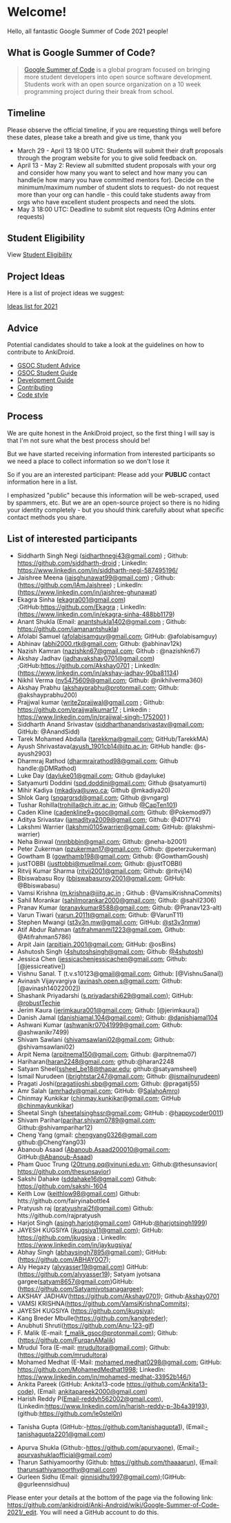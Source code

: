 # Welcome!

Hello, all fantastic Google Summer of Code 2021 people!

## What is Google Summer of Code?
> [Google Summer of Code](https://summerofcode.withgoogle.com/) is a global program focused on bringing more student developers into open source software development. Students work with an open source organization on a 10 week programming project during their break from school.

## Timeline

Please observe the official timeline, if you are requesting things well before these dates, please take a breath and give us time, thank you

- March 29 - April 13 18:00 UTC: Students will submit their draft proposals through the program website for you to give solid feedback on.
- April 13 - May 2: Review all submitted student proposals with your org and consider how many you want to select and how many you can handle(ie how many you have committed mentors for). Decide on the minimum/maximum number of student slots to request- do not request more than your org can handle - this could take students away from orgs who have excellent student prospects and need the slots.
- May 3 18:00 UTC: Deadline to submit slot requests (Org Admins enter requests)

## Student Eligibility
View [Student Eligibility](https://developers.google.com/open-source/gsoc/faq#what_are_the_eligibility_requirements_for_participation)

## Project Ideas
Here is a list of project ideas we suggest:

[Ideas list for 2021](https://github.com/ankidroid/Anki-Android/wiki/GSOC-proposal-2021)

## Advice
Potential candidates should to take a look at the guidelines on how to contribute to AnkiDroid.
- [GSOC Student Advice](https://developers.google.com/open-source/gsoc/help/student-advice)
- [GSOC Student Guide](https://google.github.io/gsocguides/student)
- [Development Guide](https://github.com/ankidroid/Anki-Android/wiki/Development-Guide)
- [Contributing](https://github.com/ankidroid/Anki-Android/wiki/Contributing)
- [Code style](https://github.com/ankidroid/Anki-Android/wiki/Code-style)

## Process

We are quite honest in the AnkiDroid project, so the first thing I will say is that I'm not sure what the best process should be!

But we have started receiving information from interested participants so we need a place to collect information so we don't lose it

So if you are an interested participant: Please add your **PUBLIC** contact information here in a list. 

I emphasized "public" because this information will be web-scraped, used by spammers, etc. But we are an open-source project so there is no hiding your identity completely - but you should think carefully about what specific contact methods you share.

## List of interested participants
- Siddharth Singh Negi (sidharthnegi43@gmail.com) ; Github: https://github.com/siddharth-droid ; LinkedIn: https://www.linkedin.com/in/siddharth-negi-587495196/
- Jaishree Meena (jaisghunawat99@gmail.com) ; Github:(https://github.com/IAmJaishree) ; LinkedIn:(https://www.linkedin.com/in/jaishree-ghunawat)
- Ekagra Sinha (ekagra001@gmail.com) ;GitHub:https://github.com/Ekagra ; LinkedIn:(https://www.linkedin.com/in/ekagra-sinha-488bb1179)
- Anant Shukla (Email: anantshukla1402@gmail.com ; Github: https://github.com/iamanantshukla)
- Afolabi Samuel 
(afolabisamguy@gmail.com;
GitHub: @afolabisamguy)
- Abhinav (abhi2000.rtk@gmail.com; Github: @abhinav12k)
- Nazish Kamran (nazishkn67@gmail.com; Github : @nazishkn67)
- Akshay Jadhav (jadhavakshay0701@gmail.com) ;GitHub:https://github.com/Akshay0701 ; LinkedIn:(https://www.linkedin.com/in/akshay-jadhav-90ba81134)
- Nikhil Verma (nv5475609@gmail.com; Github: @nikhilverma360)
- Akshay Prabhu (akshayprabhu@protonmail.com; Github: @akshayprabhu200)
- Prajjwal kumar (write2prajjwal@gmail.com ; 
  Github: https://github.com/prajjwalkumar17 ; Linkedin : https://www.linkedin.com/in/prajjwal-singh-1752001 )
- Siddharth Anand Srivastav (siddharthanandsrivastav@gmail.com; GitHub: @AnandSidd)
- Tarek Mohamed Abdalla (tarekkma@gmail.com; GitHub/TarekkMA)
- Ayush Shrivastava(ayush_1901cb14@iitp.ac.in; GitHub handle: @s-ayush2903)
- Dharmraj Rathod (dharmrajrathod98@gmail.com; Github handle:@DMRathod)
- Luke Day (dayluke01@gmail.com; Github @dayluke)
- Satyamurti Doddini (spd.doddini@gmail.com; Github @satyamurti)
- Mihir Kadiya (mkadiya@uwo.ca; Github @mkadiya20)
- Shlok Garg (sngargrsd@gmail.com; Github @vngarg)
- Tushar Rohilla(trohilla@ch.iitr.ac.in; Github [@CapTen101](https://github.com/CapTen101))
- Caden Kline (cadenkline9+gsoc@gmail.com; Github: @Pokemod97)
- Aditya Srivastav (iamaditya2009@gmail.com; Github: @4D17Y4)
- Lakshmi Warrier (lakshmi0105warrier@gmail.com; GitHub: @lakshmi-warrier)
- Neha Binwal (nnnbbbin@gmail.com; Github: @neha-b2001)
- Peter Zukerman (pzukerman17@gmail.com; Github: @peterzukerman)
- Gowtham B (gowthamb198@gmail.com; Github: @GowthamGoush)
- justTOBBI (justtobbi@muellmail.com; Github: @justTOBBI)
- Ritvij Kumar Sharma (ritvij2001@gmail.com; Github: @ritvij14) 
- Bbiswabasu Roy (bbiswabasuroy2001@gmail.com; GitHub: @Bbiswabasu)
- Vamsi Krishna (m.krishna@iiitg.ac.in ; Github : @VamsiKrishnaCommits) 
- Sahil Morankar (sahilmorankar2000@gmail.com; Github: @sahil2306)
- Pranav Kumar (pranavkumar8588@gmail.com; Github: @Pranav123-alt)
- Varun Tiwari (varun.2011t@gmail.com; Github: @VarunT11)
- Stephen Mwangi (st3v3n.mw@gmail.com; GitHub: [@st3v3nmw](https://github.com/st3v3nmw))
- Atif Abdur Rahman (atifrahmanmi1223@gmail.com, Github: @Atifrahman5786)
- Arpit Jain (arpitjain.2001@gmail.com; GitHub: @osBins)
- Ashutosh Singh (4shutoshsingh@gmail.com; Github: [@4shutosh](https://github.com/4shutosh/))
- Jessica Chen (jessicachenjessicachen@gmail.com; Github: [@jessicreative])
- Vishnu Sanal. T (t.v.s10123@gmail@gmail.com; Github: [@VishnuSanal])
- Avinash Vijayvargiya (avinash.open.s@gmail.com; Github: [@avinash14022002])
- Shashank Priyadarshi (s.priyadarshi629@gmail.com); GitHub: [@robustTechie](https://github.com/robusttechie)
- Jerim Kaura (jerimkaura001@gmail.com; Github: [@jerimkaura])
- Danish Jamal
 (danishjamal.104@gmail.com);
 Github: [@danishjamal104](https://github.com/danishjamal104)
- Ashwani Kumar (ashwanikr07041999@gmail.com; Github: @ashwanikr7499)
- Shivam Sawlani (shivamsawlani02@gmail.com; Github: @shivamsawlani02)
- Arpit Nema (arpitnema150@gmail.com; Github: @arpitnema07)
- Hariharan(haran2248@gmail.com; github:@haran2248
- Satyam Sheel(ssheel_be18@thapar.edu; github:@satyamsheel)
- Ismail Nurudeen (ibrightstar247@gmail.com; Github: [@ismailnurudeen](https://github.com/ismailnurudeen))
- Pragati Joshi(pragatijoshi.sbp@gmail.com; Github: @pragatij55)
- Amr Salah (amrhady@gmail.com; GitHub: @[SalahoAmro](https://github.com/SalahoAmro))
- Chinmay Kunkikar (chinmay.kunkikar@gmail.com; GitHub [@chinmaykunkikar](https://github.com/chinmaykunkikar))
- Sheetal Singh (sheetalsinghssr@gmail.com; GitHub : @[happycoder0011](https://github.com/happycoder0011))
- Shivam Parihar(parihar.shivam0789@gmail.com; Github:@shivamparihar12)
- Cheng Yang (gmail: chengyang0326@gmail.com github:@ChengYang03)
- Abanoub Asaad (Abanoub.Asaad200010@gmail.com; GitHub:[@Abanoub-Asaad](https://github.com/Abanoub-Asaad))
- Pham Quoc Trung (20trung.pq@vinuni.edu.vn; Github:@thesunsavior( https://github.com/thesunsavior)
- Sakshi Dahake (sddahake16@gmail.com)       Github: https://github.com/sakshi-1604
- Keith Low (keithlow98@gmail.com) Github: htts://github.com/fairyinabottle4
- Pratyush raj (pratyushraj2f@gmail.com) Github: htts://github.com/rajpratyush
- Harjot Singh (asingh.harjot@gmail.com) GitHub:[@harjotsingh1999](https://github.com/harjotsingh1999))
- JAYESH KUGSIYA (jkugsiya11@gmail.com); GitHub: https://github.com/jkugsiya ; LinkedIn: https://www.linkedin.com/in/jaykugsiya/
- Abhay Singh (abhaysingh7895@gmail.com); GitHub: (https://github.com/ABHAY0O7);
- Aly Hegazy (alyyasser19@gmail.com) GitHub: (https://github.com/alyyasser19);
Satyam jyotsana gargee(satyam8657@gmail.com)GitHub:(https://github.com/Satyamjyotsanagargee);
- AKSHAY JADHAV(https://github.com/Akshay0701); Github:[Akshay0701](https://github.com/Akshay0701)
- VAMSI KRISHNA(https://github.com/VamsiKrishnaCommits); 
- JAYESH KUGSIYA (https://github.com/jkugsiya);
- Kang Breder Mbulle(https://github.com/kangbreder);
- Anubhuti Shruti(https://github.com/Anu-123-gif)
- F. Malik (E-mail: f_malik_gsoc@protonmail.com); Github: (https://github.com/FurqanAMalik)
- Mrudul Tora (E-mail: mrudultora@gmail.com); Github: (https://github.com/mrudultora)
- Mohamed Medhat (E-Mail: mohamed.medhat0298@gmail.com; GitHub: https://github.com/MohamedMedhat1998; LinkedIn: https://www.linkedin.com/in/mohamed-medhat-33952b146/)
- Ankita Pareek (GitHub: Ankita13-code https://github.com/Ankita13-code), (Email: ankitapareek2000@gmail.com)
- Harish Reddy P(Email-reddyh562002@gmail.com),(Linkedin:https://www.linkedin.com/in/harish-reddy-p-3b4a39193),(github:https://github.com/le0stel0n)
* Tanisha Gupta (GitHub:-https://github.com/tanishagupta1), (Email:-tanishagupta2201@gmail.com)
- Apurva Shukla (Github:-https://github.com/apurvaone), (Email:-apurvashuklaofficial@gmail.com)
- Tharun Sathiyamoorthy (Github: https://github.com/thaaaarun), (Email: tharunsathiyamoorthy@gmail.com)
- Gurleen Sidhu (Email: ginnisidhu1997@gmail.com);(GitHub: @gurleennsidhuu)

Please enter your details at the bottom of the page via the following link: https://github.com/ankidroid/Anki-Android/wiki/Google-Summer-of-Code-2021/_edit. You will need a GitHub account to do this.